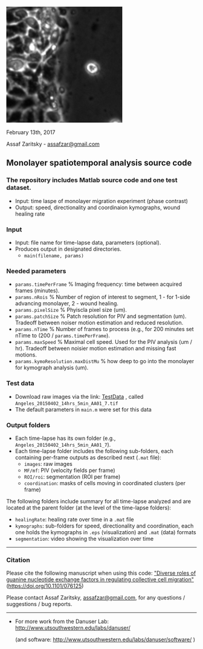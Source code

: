 ![Alt Text](monoLogo.PNG?raw=true "MonoLogo")

February 13th, 2017

Assaf Zaritsky - assafzar@gmail.com

## Monolayer spatiotemporal analysis source code
### The repository includes Matlab source code and one test dataset.

- Input: time laspe of monolayer migration experiment (phase contrast)
- Output: speed, directionality and coordinaion kymographs, wound healing rate

### Input

- Input: file name for time-lapse data, parameters (optional).
- Produces output in designated directories.
  - `main(filename, params)`

### Needed parameters
- `params.timePerFrame` % Imaging frequency: time between acquired frames (minutes).
- `params.nRois` % Number of region of interest to segment, 1 - for 1-side advancing monolayer, 2 - wound healing.
- `params.pixelSize` % Phyiscla pixel size (um).
- `params.patchSize` % Patch resolution for PIV and segmentation (um). Tradeoff between noiser motion estimation and reduced resolution.
- `params.nTime` % Number of frames to process (e.g., for 200 minutes set nTime to (200 / `params.timePerFrame`).
- `params.maxSpeed` % Maximal cell speed. Used for the PIV analysis (um / hr). Tradeoff between noisier motion estimation and missing fast motions.
- `params.kymoResolution.maxDistMu` % how deep to go into the monolayer for kymograph analysis (um).

### Test data
- Download raw images via the link: [TestData](https://cloud.biohpc.swmed.edu/index.php/s/SWGQQJySbOI206o/download) , called `Angeles_20150402_14hrs_5min_AA01_7.tif`
- The default parameters in `main.m` were set for this data

### Output folders
- Each time-lapse has its own folder (e.g., `Angeles_20150402_14hrs_5min_AA01_7`). 
- Each time-lapse folder  includes the following sub-folders, each containing per-frame outputs as described next (`.mat` file):
  - `images`: raw images
  - `MF/mf`: PIV (velocity fields per frame)
  - `ROI/roi`: segmentation (ROI per frame)
  - `coordination`: masks of cells moving in coordinated clusters (per frame)

The following folders include summary for all time-lapse analyzed and are located at the parent folder (at the level of the time-lapse folders):
- `healingRate`: healing rate over time in a `.mat` file
- `kymographs`: sub-folders for speed, directionality and coordination, each one holds the kymographs in `.eps` (visualization) and `.mat` (data) formats
- `segmentation`: video showing the visualization over time

-----------------

### Citation

Please cite the following manuscript when using this code:
["Diverse roles of guanine nucleotide exchange factors in regulating collective cell migration"](https://doi.org/10.1101/076125) (https://doi.org/10.1101/076125)

Please contact Assaf Zaritsky, assafzar@gmail.com, for any questions / suggestions / bug reports.

-----------------

+ For more work from the Danuser Lab: http://www.utsouthwestern.edu/labs/danuser/

  (and software: http://www.utsouthwestern.edu/labs/danuser/software/ )
